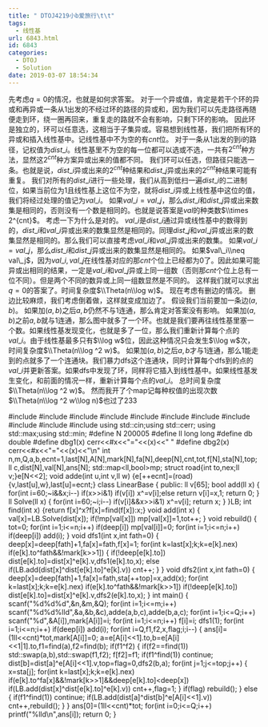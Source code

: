 ```yaml
---
title: " DTOJ4219小b爱旅行\t\t"
tags:
  - 线性基
url: 6843.html
id: 6843
categories:
  - DTOJ
  - Solution
date: 2019-03-07 18:54:34
---
```


先考虑$q=0$的情况，也就是如何求答案。 对于一个异或值，肯定是若干个环的异或和再异或一条从$1$出发的不经过环的路径的异或和，因为我们可以先走路径再随便走到环，绕一圈再回来，重复走的路就不会有影响，只剩下环的影响。 因此环是独立的，环可以任意选，这相当于子集异或。容易想到线性基，我们把所有环的异或和插入线性基中。记线性基中不为空的有$cnt$位。 对于一条从$1$出发的到$i$的路径，记权值为$dist\_i$。线性基里不为空的每一位都可以选或不选，一共有$2^{cnt}$种方法，显然这$2^{cnt}$种方案异或出来的值都不同。 我们环可以任选，但路径只能选一条。也就是说，$dist\_i$异或出来的$2^{cnt}$种结果和$dist\_j$异或出来的$2^{cnt}​$种结果可能有重复。 我们对所有的$dist\_i$进行一些处理，我们从高到低扫一遍$dist\_i$的二进制位，如果当前位为$1$且线性基上这位不为空，就将$dist\_i$异或上线性基中这位的值，我们将经过处理的值记为$val\_i$。 如果$val\_i=val\_j​$，那么$dist\_i​$和$dist\_j​$异或出来数集是相同的，否则没有一个数是相同的。也就是说答案是$val​$的种类数$\\times 2^{cnt}​$。 考虑一下为什么是对的。 $val\_i$是$dist\_i$通过异或线性基中的数得到的，$dist\_i$和$val\_i$异或出来的数集显然是相同的。同理$dist\_j$和$val\_j$异或出来的数集显然是相同的。那么我们可以直接考虑$val\_i$和$val\_j$异或出来的数集。 如果$val\_i=val\_j$，那么$dist\_i$和$dist\_j$异或出来的数集显然是相同的。 如果$val\_i\\neq val\_j$，因为$val\_i,val\_j$在线性基对应的那$cnt$个位上已经都为$0$了。因此如果可能异或出相同的结果，一定是$val\_i$和$val\_j$异或上同一组数（否则那$cnt$个位上总有一位不同）。但是两个不同的数异或上同一组数显然是不同的。 这样我们就可以求出$q=0$的答案了。时间复杂度$\\Theta(n\\log w)$。 现在考虑有删边的情况。 删边比较麻烦，我们考虑倒着做，这样就变成加边了。 假设我们当前要加一条边$(a,b)$。 如果加$(a,b)$之后$a,b$仍然不与$1$连通，那么肯定对答案没有影响。 如果加$(a,b)$之前$a,b$就与$1$连通，那么图中就多了一个环。也就是我们要再往线性基里塞一个数。如果线性基发现变化，也就是多了一位，那么我们重新计算每个点的$val\_i$。由于线性基最多只有$\\log w$位，因此这种情况只会发生$\\log w$次，时间复杂度$\\Theta(n\\log ^2 w)$。 如果加$(a,b)$之后$a,b$才与$1$连通，那么$1$能走到的点就多了一个连通块。我们暴力dfs这个连通块，同时计算每个dfs到的点的$val\_i$并更新答案。如果dfs中发现了环，同样将它插入到线性基中。如果线性基发生变化，和前面的情况一样，重新计算每个点的$val\_i$。 总时间复杂度$\\Theta(n\\log ^2 w)$。 然而我开了个map记每种权值的出现次数$\\Theta(n\\log ^2 w\\log n)$也过了233

#include<iostream>
#include<cstdio>
#include<cstdlib>
#include<cmath>
#include<cstring>
#include<string>
#include<algorithm>
#include<queue>
#include<vector>
#include<set>
#include<map>
using std::cin;using std::cerr;
using std::max;using std::min;
#define N 200005
#define ll long long
#define db double
#define dbg1(x) cerr<<#x<<"="<<(x)<<" "
#define dbg2(x) cerr<<#x<<"="<<(x)<<"\\n"
int n,m,Q,a,b,ecnt=1,last\[N\],A\[N\],mark\[N\],fa\[N\],deep\[N\],cnt,tot,f\[N\],sta\[N\],top;
ll c,dist\[N\],val\[N\],ans\[N\];
std::map<ll,bool>mp;
struct road{int to,nex;ll v;}e\[N<<2\];
void adde(int u,int v,ll w) {e\[++ecnt\]=(road){v,last\[u\],w},last\[u\]=ecnt;}
class LinearBase
{
public:
	ll v\[65\];
	bool add(ll x)
	{
		for(int i=60;~i&&x;i--) if(x>>i&1)
			if(v\[i\]) x^=v\[i\];else return v\[i\]=x,1;
		return 0;
	}
	ll Solve(ll x)
	{
		for(int i=60;~i;i--) if(v\[i\]&&x>>i&1) x^=v\[i\];
		return x;
	}
}LB;
int find(int x) {return f\[x\]^x?f\[x\]=find(f\[x\]):x;}
void add(int x)
{
	val\[x\]=LB.Solve(dist\[x\]);
	if(!mp\[val\[x\]\]) mp\[val\[x\]\]=1,tot++;
}
void rebuild()
{
	tot=0;
	for(int i=1;i<=n;i++) if(deep\[i\]) mp\[val\[i\]\]=0;
	for(int i=1;i<=n;i++) if(deep\[i\]) add(i);
}
void dfs1(int x,int fath=0)
{
	deep\[x\]=deep\[fath\]+1,fa\[x\]=fath,f\[x\]=1;
	for(int k=last\[x\];k;k=e\[k\].nex)
		if(e\[k\].to^fath&&!mark\[k>>1\])
		{
			if(!deep\[e\[k\].to\]) dist\[e\[k\].to\]=dist\[x\]^e\[k\].v,dfs1(e\[k\].to,x);
			else if(LB.add(dist\[x\]^dist\[e\[k\].to\]^e\[k\].v)) cnt++;
		}
}
void dfs2(int x,int fath=0)
{
	deep\[x\]=deep\[fath\]+1,fa\[x\]=fath,sta\[++top\]=x,add(x);
	for(int k=last\[x\];k;k=e\[k\].nex)
		if(e\[k\].to^fath&&!mark\[k>>1\])
			if(!deep\[e\[k\].to\]) dist\[e\[k\].to\]=dist\[x\]^e\[k\].v,dfs2(e\[k\].to,x);
}
int main()
{
	scanf("%d%d%d",&n,&m,&Q);
	for(int i=1;i<=m;i++) scanf("%d%d%lld",&a,&b,&c),adde(a,b,c),adde(b,a,c);
	for(int i=1;i<=Q;i++) scanf("%d",&A\[i\]),mark\[A\[i\]\]=i;
	for(int i=1;i<=n;i++) f\[i\]=i;
	dfs1(1);
	for(int i=1;i<=n;i++) if(deep\[i\]) add(i);
	for(int i=Q,f1,f2,x,flag;i;i--)
	{
		ans\[i\]=(1ll<<cnt)*tot,mark\[A\[i\]\]=0;
		a=e\[A\[i\]<<1\].to,b=e\[A\[i\]<<1|1\].to,f1=find(a),f2=find(b);
		if(f1^f2)
		{
			if(f2==find(1)) std::swap(a,b),std::swap(f1,f2);
			f\[f2\]=f1;
			if(f1^find(1)) continue;
			dist\[b\]=dist\[a\]^e\[A\[i\]<<1\].v,top=flag=0,dfs2(b,a);
			for(int j=1;j<=top;j++)
			{
				x=sta\[j\];
				for(int k=last\[x\];k;k=e\[k\].nex)
					if(e\[k\].to^fa\[x\]&&!mark\[k>>1\]&&deep\[e\[k\].to\]<deep\[x\])
						if(LB.add(dist\[x\]^dist\[e\[k\].to\]^e\[k\].v)) cnt++,flag=1;
			}
			if(flag) rebuild();
		}
		else
		{
			if(f1^find(1)) continue;
			if(LB.add(dist\[a\]^dist\[b\]^e\[A\[i\]<<1\].v)) cnt++,rebuild();
		}
	}
	ans\[0\]=(1ll<<cnt)*tot;
	for(int i=0;i<=Q;i++) printf("%lld\\n",ans\[i\]);
	return 0;
}